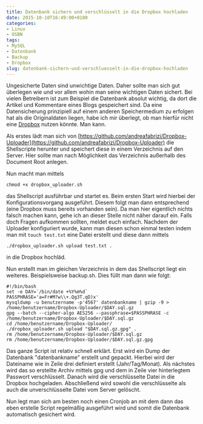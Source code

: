 ```yaml
---
title: Datenbank sichern und verschlüsselt in die Dropbox hochladen
date: 2015-10-10T16:49:00+0100
categories:
- Linux
- OSBN
tags:
- MySQL
- Datenbank
- Backup
- Dropbox
slug: datenbank-sichern-und-verschluesselt-in-die-dropbox-hochladen
---
```

Ungesicherte Daten sind unwichtige Daten. Daher sollte man sich gut überlegen wie und vor allem wohin man seine wichtigen Daten sichert. Bei vielen Betreibern ist zum Beispiel die Datenbank absolut wichtig, da dort die Artikel und Kommentare eines Blogs gespeichert sind. Da eine Datensicherung prinzipiell auf einem anderen Speichermedium zu erfolgen hat als die Originaldaten liegen, habe ich mir überlegt, ob man hierfür nicht eine [Dropbox](https://www.dropbox.com) nutzen könnte. Man kann.

Als erstes lädt man sich von [https://github.com/andreafabrizi/Dropbox-Uploader](https://github.com/andreafabrizi/Dropbox-Uploader) die Shellscripte herunter und speichert diese in einem Verzeichnis auf den Server. Hier sollte man nach Möglichkeit das Verzeichnis außerhalb des Document Root anlegen.

Nun macht man mittels

<pre class="line-numbers" style="white-space:pre-wrap;">
<code class="language-bash">chmod +x dropbox_uploader.sh</code>
</pre>

das Shellscript ausführbar und startet es. Beim ersten Start wird hierbei der Konfigurationsvorgang ausgeführt. Diesem folgt man dann entsprechend (eine Dropbox muss bereits vorhanden sein). Da man hier eigentlich nichts falsch machen kann, gehe ich an dieser Stelle nicht näher darauf ein. Falls doch Fragen aufkommen sollten, meldet euch einfach. Nachdem der Uploader konfiguriert wurde, kann man diesen schon einmal testen indem man mit <code>touch test.txt</code> eine Datei erstellt und diese dann mittels

<pre class="line-numbers" style="white-space:pre-wrap;">
<code class="language-bash">./dropbox_uploader.sh upload test.txt .</code>
</pre>

in die Dropbox hochläd.

Nun erstellt man im gleichen Verzeichnis in dem das Shellscript liegt ein weiteres. Beispielsweise backup.sh. Dies füllt man dann wie folgt:

<pre class="line-numbers" style="white-space:pre-wrap;">
<code class="language-bash">#!/bin/bash
set -e DAY=`/bin/date +%Y%m%d`
PASSPHRASE='a=Fr#M?w\\+.Qg3T.qD)x'
mysqldump -u benutzername -p'4567' datenbankname | gzip -9 &gt; /home/benutzername/Dropbox-Uploader/$DAY.sql.gz
gpg --batch --cipher-algo AES256 --passphrase=$PASSPHRASE -c /home/benutzername/Dropbox-Uploader/$DAY.sql.gz
cd /home/benutzername/Dropbox-Uploader/ 
./dropbox_uploader.sh upload "$DAY.sql.gz.gpg" . 
rm /home/benutzername/Dropbox-Uploader/$DAY.sql.gz 
rm /home/benutzername/Dropbox-Uploader/$DAY.sql.gz.gpg</code>
</pre>

Das ganze Script ist relativ schnell erklärt. Erst wird ein Dump der Datenbank "datenbankname" erstellt und gepackt. Hierbei wird der Dateiname wie in Zeile drei definiert erstellt (Jahr/Tag/Monat). Als nächstes wird das so erstellte Archiv mittels gpg und dem in Zeile vier hinterlegtem Passwort verschlüsselt. Danach wird die verschlüsselte Datei in die Dropbox hochgeladen. Abschließend wird sowohl die verschlüsselte als auch die unverschlüsselte Datei vom Server gelöscht.

Nun legt man sich am besten noch einen Cronjob an mit dem dann das eben erstelle Script regelmäßig ausgeführt wird und somit die Datenbank automatisch gesichert wird.
